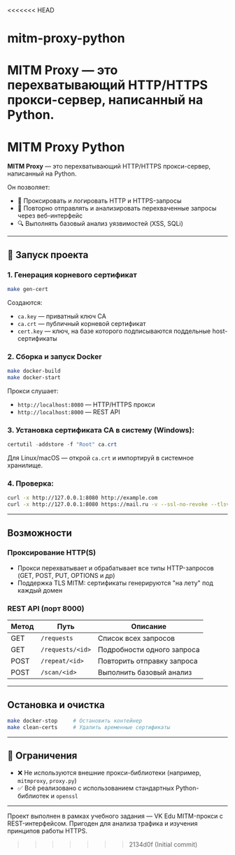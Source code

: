 <<<<<<< HEAD

# mitm-proxy-python

# MITM Proxy — это перехватывающий HTTP/HTTPS прокси-сервер, написанный на Python.

# MITM Proxy Python

**MITM Proxy** — это перехватывающий HTTP/HTTPS прокси-сервер, написанный на Python.

Он позволяет:

- 🔄 Проксировать и логировать HTTP и HTTPS-запросы
- 📜 Повторно отправлять и анализировать перехваченные запросы через веб-интерфейс
- 🔍 Выполнять базовый анализ уязвимостей (XSS, SQLi)

---

## 🚀 Запуск проекта

### 1. Генерация корневого сертификат

```bash
make gen-cert
```

Создаются:

- `ca.key` — приватный ключ CA
- `ca.crt` — публичный корневой сертификат
- `cert.key` — ключ, на базе которого подписываются поддельные host-сертификаты

### 2. Сборка и запуск Docker

```bash
make docker-build
make docker-start
```

Прокси слушает:

- `http://localhost:8080` — HTTP/HTTPS прокси
- `http://localhost:8000` — REST API

### 3. Установка сертификата CA в систему (Windows):

```powershell
certutil -addstore -f "Root" ca.crt
```

Для Linux/macOS — открой `ca.crt` и импортируй в системное хранилище.

### 4. Проверка:

```bash
curl -x http://127.0.0.1:8080 http://example.com
curl -x http://127.0.0.1:8080 https://mail.ru -v --ssl-no-revoke --tlsv1.2
```

---

## Возможности

### Проксирование HTTP(S)

- Прокси перехватывает и обрабатывает все типы HTTP-запросов (GET, POST, PUT, OPTIONS и др)
- Поддержка TLS MITM: сертификаты генерируются "на лету" под каждый домен

### REST API (порт 8000)

| Метод | Путь             | Описание                   |
| ----- | ---------------- | -------------------------- |
| GET   | `/requests`      | Список всех запросов       |
| GET   | `/requests/<id>` | Подробности одного запроса |
| POST  | `/repeat/<id>`   | Повторить отправку запроса |
| POST  | `/scan/<id>`     | Выполнить базовый анализ   |

---

## Остановка и очистка

```bash
make docker-stop     # Остановить контейнер
make clean-certs     # Удалить временные сертификаты
```

---

## 🛑 Ограничения

- ❌ Не используются внешние прокси-библиотеки (например, `mitmproxy`, `proxy.py`)
- ✅ Всё реализовано с использованием стандартных Python-библиотек и `openssl`

---

Проект выполнен в рамках учебного задания — VK Edu
MITM-прокси с REST-интерфейсом. Пригоден для анализа трафика и изучения принципов работы HTTPS.

> > > > > > > 2134d0f (Initial commit)
